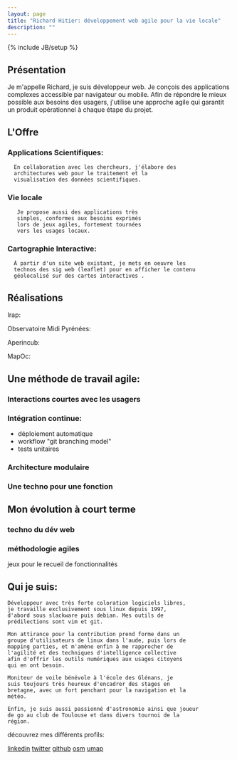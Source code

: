 ```yaml
---
layout: page
title: "Richard Hitier: développement web agile pour la vie locale"
description: ""
---
```

{% include JB/setup %}


## Présentation

Je m'appelle Richard, je suis développeur web.
Je conçois des applications complexes accessible par navigateur ou mobile.
Afin de répondre le mieux possible aux besoins des usagers,
j'utilise une approche agile qui garantit un produit opérationnel à chaque étape du projet.

## L'Offre

### Applications Scientifiques:

      En collaboration avec les chercheurs, j'élabore des
      architectures web pour le traitement et la
      visualisation des données scientifiques.

### Vie locale

       Je propose aussi des applications très
       simples, conformes aux besoins exprimés
       lors de jeux agiles, fortement tournées
       vers les usages locaux.

### Cartographie Interactive:

      À partir d'un site web existant, je mets en oeuvre les
      technos des sig web (leaflet) pour en afficher le contenu
      géolocalisé sur des cartes interactives .

## Réalisations

Irap: 

Observatoire Midi Pyrénées:

Aperincub:

MapOc:

## Une méthode de travail agile:

### Interactions courtes avec les usagers

### Intégration continue: 

- déploiement automatique
- workflow "git branching model"
- tests unitaires
    
### Architecture modulaire

### Une techno pour une fonction

## Mon évolution à court terme

### techno du dév web

### méthodologie agiles

jeux pour le recueil de fonctionnalités


## Qui je suis:

    Développeur avec très forte coloration logiciels libres,
    je travaille exclusivement sous linux depuis 1997,
    d'abord sous slackware puis debian. Mes outils de
    prédilections sont vim et git.

    Mon attirance pour la contribution prend forme dans un
    groupe d'utilisateurs de linux dans l'aude, puis lors de
    mapping parties, et m'amène enfin à me rapprocher de
    l'agilité et des techniques d'intelligence collective
    afin d'offrir les outils numériques aux usages citoyens
    qui en ont besoin.

    Moniteur de voile bénévole à l'école des Glénans, je
    suis toujours très heureux d'encadrer des stages en
    bretagne, avec un fort penchant pour la navigation et la
    météo.

    Enfin, je suis aussi passionné d'astronomie ainsi que joueur
    de go au club de Toulouse et dans divers tournoi de la
    région.



découvrez mes différents profils:

[linkedin](http://fr.linkedin.com/in/richardhitier/)
[twitter](https://twitter.com/RichardHitier)
[github](https://github.com/RichardHitier)
[osm](https://www.openstreetmap.org/user/RichardHitier)
[umap](http://umap.openstreetmap.fr/en/user/RichardHitier/)

